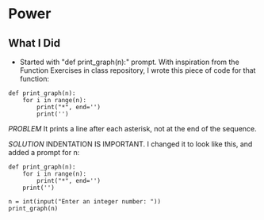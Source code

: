 # Power

## What I Did

- Started with "def print_graph(n):" prompt. With inspiration from the Function Exercises in class repository, I wrote this piece of code for that function:

```
def print_graph(n):
    for i in range(n):
        print("*", end='')
        print('')
```
*PROBLEM* It prints a line after each asterisk, not at the end of the sequence.

*SOLUTION* INDENTATION IS IMPORTANT. I changed it to look like this, and added a prompt for n:

```
def print_graph(n):
    for i in range(n):
        print("*", end='')
    print('')

n = int(input("Enter an integer number: "))
print_graph(n)
```
